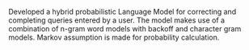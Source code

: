 Developed a hybrid probabilistic Language Model for correcting and completing queries entered by a user. The model makes use of a combination of n-gram word models with backoff and character gram models. Markov assumption is made for probability calculation.
